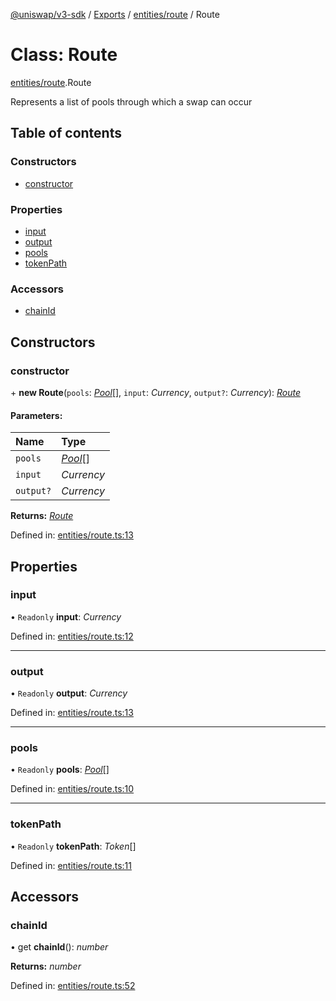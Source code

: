[@uniswap/v3-sdk](../README.md) / [Exports](../modules.md) / [entities/route](../modules/entities_route.md) / Route

# Class: Route

[entities/route](../modules/entities_route.md).Route

Represents a list of pools through which a swap can occur

## Table of contents

### Constructors

- [constructor](entities_route.route.md#constructor)

### Properties

- [input](entities_route.route.md#input)
- [output](entities_route.route.md#output)
- [pools](entities_route.route.md#pools)
- [tokenPath](entities_route.route.md#tokenpath)

### Accessors

- [chainId](entities_route.route.md#chainid)

## Constructors

### constructor

\+ **new Route**(`pools`: [*Pool*](entities_pool.pool.md)[], `input`: *Currency*, `output?`: *Currency*): [*Route*](entities_route.route.md)

#### Parameters:

| Name | Type |
| :------ | :------ |
| `pools` | [*Pool*](entities_pool.pool.md)[] |
| `input` | *Currency* |
| `output?` | *Currency* |

**Returns:** [*Route*](entities_route.route.md)

Defined in: [entities/route.ts:13](https://github.com/Uniswap/uniswap-v3-sdk/blob/4a7e393/src/entities/route.ts#L13)

## Properties

### input

• `Readonly` **input**: *Currency*

Defined in: [entities/route.ts:12](https://github.com/Uniswap/uniswap-v3-sdk/blob/4a7e393/src/entities/route.ts#L12)

___

### output

• `Readonly` **output**: *Currency*

Defined in: [entities/route.ts:13](https://github.com/Uniswap/uniswap-v3-sdk/blob/4a7e393/src/entities/route.ts#L13)

___

### pools

• `Readonly` **pools**: [*Pool*](entities_pool.pool.md)[]

Defined in: [entities/route.ts:10](https://github.com/Uniswap/uniswap-v3-sdk/blob/4a7e393/src/entities/route.ts#L10)

___

### tokenPath

• `Readonly` **tokenPath**: *Token*[]

Defined in: [entities/route.ts:11](https://github.com/Uniswap/uniswap-v3-sdk/blob/4a7e393/src/entities/route.ts#L11)

## Accessors

### chainId

• get **chainId**(): *number*

**Returns:** *number*

Defined in: [entities/route.ts:52](https://github.com/Uniswap/uniswap-v3-sdk/blob/4a7e393/src/entities/route.ts#L52)
